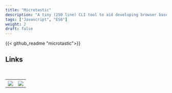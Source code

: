 ```yaml
---
title: "Microtastic"
description: "A tiny (250 line) CLI tool to aid developing browser based applications in pure ES6."
tags: ["Javascript", "ES6"]
weight: 2
draft: false
---
```


{{< github_readme "microtastic">}}

## Links

<br>
<table style="width:100%">
  <tr>
    <th style="text-align: center">
        <a title="Github" target="_blank" href="https://github.com/seriva/microtastic">
            <img src="/images/github_icon.png"  style="max-width:75px" />
        </a>
    </th>
    <th style="text-align: center">
        <a title="NPM" target="_blank" href="https://www.npmjs.com/package/microtastic">
            <img src="/images/npm_icon.png" style="max-width:75px" />
        </a>
    </th>
  </tr>
</table>
